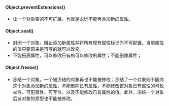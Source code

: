 #### Object.preventExtensions()
- 让一个对象变的不可扩展，也就是永远不能再添加新的属性。

#### Object.seal()
- 封闭一个对象，阻止添加新属性并将所有现有属性标记为不可配置。当前属性的值只要原来是可写的就可以改变。
- 不能拓展属性，可以修改已有的可以修改的属性；不能删除属性；

#### Object.freeze()
- 冻结一个对象。一个被冻结的对象再也不能被修改；冻结了一个对象则不能向这个对象添加新的属性，不能删除已有属性，不能修改该对象已有属性的可枚举性、可配置性、可写性，以及不能修改已有属性的值。此外，冻结一个对象后该对象的原型也不能被修改。
